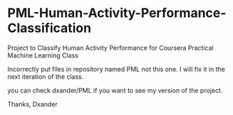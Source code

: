 # PML-Human-Activity-Performance-Classification
Project to Classify Human Activity Performance for Coursera Practical Machine Learning Class



Incorrectly put files in repository named PML   not this one.
I will fix it in the next iteration of the class.

you can check dxander/PML if you want to see my version of the project.

Thanks,
Dxander
